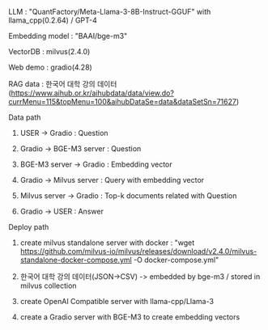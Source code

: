 LLM : "QuantFactory/Meta-Llama-3-8B-Instruct-GGUF" with llama_cpp(0.2.64) / GPT-4

Embedding model : "BAAI/bge-m3"

VectorDB : milvus(2.4.0)

Web demo : gradio(4.28)

RAG data : 한국어 대학 강의 데이터(https://www.aihub.or.kr/aihubdata/data/view.do?currMenu=115&topMenu=100&aihubDataSe=data&dataSetSn=71627)

Data path
1. USER -> Gradio : Question

2. Gradio -> BGE-M3 server : Question

3. BGE-M3 server -> Gradio : Embedding vector

4. Gradio -> Milvus server : Query with embedding vector

5. Milvus server -> Gradio : Top-k documents related with Question

6. Gradio -> USER : Answer


Deploy path
1. create milvus standalone server with docker : "wget https://github.com/milvus-io/milvus/releases/download/v2.4.0/milvus-standalone-docker-compose.yml -O docker-compose.yml"

2. 한국어 대학 강의 데이터(JSON->CSV) -> embedded by bge-m3 / stored in milvus collection

3. create OpenAI Compatible server with llama-cpp/Llama-3

4. create a Gradio server with BGE-M3 to create embedding vectors
